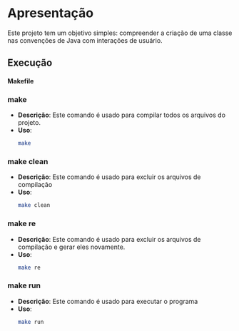 
# Apresentação

Este projeto tem um objetivo simples: compreender a criação de uma classe nas convenções de Java com interações de usuário.


## Execução

#### Makefile

### make

- **Descrição**: Este comando é usado para compilar todos os arquivos do projeto.
- **Uso**: 
  ```bash
  make

### make clean

- **Descrição**: Este comando é usado para excluir os arquivos de compilação
- **Uso**: 
  ```bash
  make clean

### make re

- **Descrição**: Este comando é usado para excluir os arquivos de compilação e gerar eles novamente.
- **Uso**: 
  ```bash
  make re

### make run

- **Descrição**: Este comando é usado para executar o programa
- **Uso**: 
  ```bash
  make run